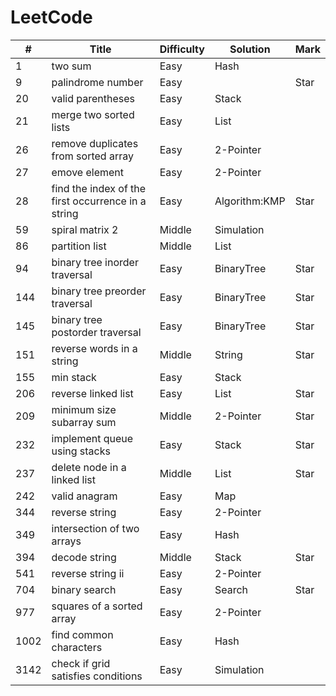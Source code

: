 # LeetCode

| #    | Title                                              | Difficulty | Solution      | Mark |
| ---- | -------------------------------------------------- | ---------- | ------------- | ---- |
| 1    | two sum                                            | Easy       | Hash          |      |
| 9    | palindrome number                                  | Easy       |               | Star |
| 20   | valid parentheses                                  | Easy       | Stack         |      |
| 21   | merge two sorted lists                             | Easy       | List          |      |
| 26   | remove duplicates from sorted array                | Easy       | 2-Pointer     |      |
| 27   | emove element                                      | Easy       | 2-Pointer     |      |
| 28   | find the index of the first occurrence in a string | Easy       | Algorithm:KMP | Star |
| 59   | spiral matrix 2                                    | Middle     | Simulation    |      |
| 86   | partition list                                     | Middle     | List          |      |
| 94   | binary tree inorder traversal                      | Easy       | BinaryTree    | Star |
| 144  | binary tree preorder traversal                     | Easy       | BinaryTree    | Star |
| 145  | binary tree postorder traversal                    | Easy       | BinaryTree    | Star |
| 151  | reverse words in a string                          | Middle     | String        | Star |
| 155  | min stack                                          | Easy       | Stack         |      |
| 206  | reverse linked list                                | Easy       | List          | Star |
| 209  | minimum size subarray sum                          | Middle     | 2-Pointer     | Star |
| 232  | implement queue using stacks                       | Easy       | Stack         | Star |
| 237  | delete node in a linked list                       | Middle     | List          | Star |
| 242  | valid anagram                                      | Easy       | Map           |      |
| 344  | reverse string                                     | Easy       | 2-Pointer     |      |
| 349  | intersection of two arrays                         | Easy       | Hash          |      |
| 394  | decode string                                      | Middle     | Stack         | Star |
| 541  | reverse string ii                                  | Easy       | 2-Pointer     |      |
| 704  | binary search                                      | Easy       | Search        | Star |
| 977  | squares of a sorted array                          | Easy       | 2-Pointer     |      |
| 1002 | find common characters                             | Easy       | Hash          |      |
| 3142 | check if grid satisfies conditions                 | Easy       | Simulation    |      |
